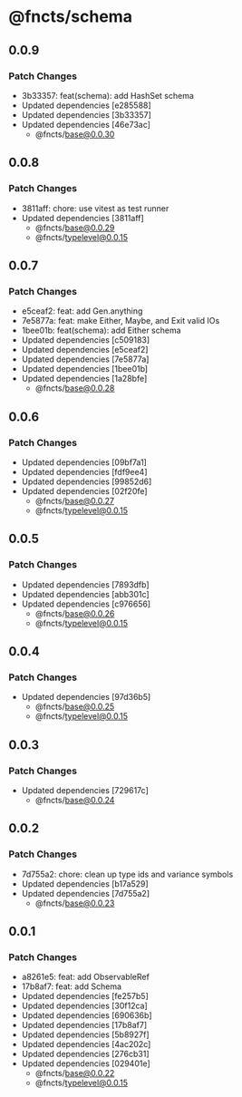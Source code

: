 # @fncts/schema

## 0.0.9

### Patch Changes

- 3b33357: feat(schema): add HashSet schema
- Updated dependencies [e285588]
- Updated dependencies [3b33357]
- Updated dependencies [46e73ac]
  - @fncts/base@0.0.30

## 0.0.8

### Patch Changes

- 3811aff: chore: use vitest as test runner
- Updated dependencies [3811aff]
  - @fncts/base@0.0.29
  - @fncts/typelevel@0.0.15

## 0.0.7

### Patch Changes

- e5ceaf2: feat: add Gen.anything
- 7e5877a: feat: make Either, Maybe, and Exit valid IOs
- 1bee01b: feat(schema): add Either schema
- Updated dependencies [c509183]
- Updated dependencies [e5ceaf2]
- Updated dependencies [7e5877a]
- Updated dependencies [1bee01b]
- Updated dependencies [1a28bfe]
  - @fncts/base@0.0.28

## 0.0.6

### Patch Changes

- Updated dependencies [09bf7a1]
- Updated dependencies [fdf9ee4]
- Updated dependencies [99852d6]
- Updated dependencies [02f20fe]
  - @fncts/base@0.0.27
  - @fncts/typelevel@0.0.15

## 0.0.5

### Patch Changes

- Updated dependencies [7893dfb]
- Updated dependencies [abb301c]
- Updated dependencies [c976656]
  - @fncts/base@0.0.26
  - @fncts/typelevel@0.0.15

## 0.0.4

### Patch Changes

- Updated dependencies [97d36b5]
  - @fncts/base@0.0.25
  - @fncts/typelevel@0.0.15

## 0.0.3

### Patch Changes

- Updated dependencies [729617c]
  - @fncts/base@0.0.24

## 0.0.2

### Patch Changes

- 7d755a2: chore: clean up type ids and variance symbols
- Updated dependencies [b17a529]
- Updated dependencies [7d755a2]
  - @fncts/base@0.0.23

## 0.0.1

### Patch Changes

- a8261e5: feat: add ObservableRef
- 17b8af7: feat: add Schema
- Updated dependencies [fe257b5]
- Updated dependencies [30f12ca]
- Updated dependencies [690636b]
- Updated dependencies [17b8af7]
- Updated dependencies [5b8927f]
- Updated dependencies [4ac202c]
- Updated dependencies [276cb31]
- Updated dependencies [029401e]
  - @fncts/base@0.0.22
  - @fncts/typelevel@0.0.15
